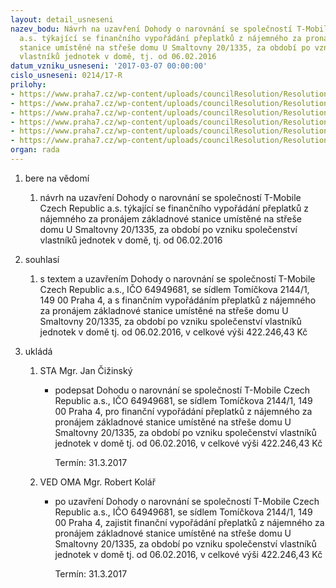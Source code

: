 ```yaml
---
layout: detail_usneseni
nazev_bodu: Návrh na uzavření Dohody o narovnání se společností T-Mobile Czech Republic
  a.s. týkající se finančního vypořádání přeplatků z nájemného za pronájem základnové
  stanice umístěné na střeše domu U Smaltovny 20/1335, za období po vzniku společenství
  vlastníků jednotek v domě, tj. od 06.02.2016
datum_vzniku_usneseni: '2017-03-07 00:00:00'
cislo_usneseni: 0214/17-R
prilohy:
- https://www.praha7.cz/wp-content/uploads/councilResolution/Resolutions/28906/export/01_Tmobile1335~175280.docx
- https://www.praha7.cz/wp-content/uploads/councilResolution/Resolutions/28906/export/02_Tmobile1335~175279.docx
- https://www.praha7.cz/wp-content/uploads/councilResolution/Resolutions/28906/export/03_Tmobile1335~175278.pdf
- https://www.praha7.cz/wp-content/uploads/councilResolution/Resolutions/28906/export/04_Tmobile1335~175277.pdf
- https://www.praha7.cz/wp-content/uploads/councilResolution/Resolutions/28906/export/05_Tmobile1335~175276.pdf
- https://www.praha7.cz/wp-content/uploads/councilResolution/Resolutions/28906/export/export~296583.pdf
organ: rada
---
```

<ol id="urzList" class="urzList_view"><li id="" class="urzClass1"><span name="1">bere na vědomí</span><ol class="urzOlClass"><li style="text-align: left;" id="" class="urzClass2"><span><p>návrh na uzavření Dohody o narovnání se společností T-Mobile Czech Republic a.s. týkající se finančního vypořádání přeplatků z nájemného za pronájem základnové stanice umístěné na střeše domu U Smaltovny 20/1335, za období po vzniku společenství vlastníků jednotek v domě, tj. od 06.02.2016</p></span></li></ol></li><li id="" class="urzClass1"><span name="26">souhlasí</span><ol id="" class="urzOlClass"><li style="text-align: left;" id="" class="urzClass2"><span><p>s textem a uzavřením Dohody o narovnání se společností T-Mobile Czech Republic a.s., IČO 64949681, se sídlem Tomíčkova 2144/1, 149 00 Praha 4, a s finančním vypořádáním přeplatků z nájemného za pronájem základnové stanice umístěné na střeše domu U Smaltovny 20/1335, za období po vzniku společenství vlastníků jednotek v domě tj. od 06.02.2016, v celkové výši 422.246,43 Kč</p></span></li></ol></li><li class="urzClass1" id="urzUkoly"><span name="1">ukládá</span><ol class="urzOlClass"><li class="urzClass2"><span><p>STA Mgr. Jan Čižinský</p></span><ul class="urzUlClass"><li class="urzClass3"><span><p>podepsat Dohodu o narovnání se společností T-Mobile Czech Republic a.s., IČO 64949681, se sídlem Tomíčkova 2144/1, 149 00 Praha 4, pro finanční vypořádání přeplatků z nájemného za pronájem základnové stanice umístěné na střeše domu U Smaltovny 20/1335, za období po vzniku společenství vlastníků jednotek v domě tj. od 06.02.2016, v celkové výši 422.246,43 Kč</p></span><span class="urzUkolTermin">  Termín:&nbsp;31.3.2017</span></li></ul></li><li class="urzClass2"><span><p>VED OMA Mgr. Robert Kolář</p></span><ul class="urzUlClass"><li class="urzClass3"><span><p>po uzavření Dohody o narovnání se společností T-Mobile Czech Republic a.s., IČO 64949681, se sídlem Tomíčkova 2144/1, 149 00 Praha 4, zajistit finanční vypořádání přeplatků z nájemného za pronájem základnové stanice umístěné na střeše domu U Smaltovny 20/1335, za období po vzniku společenství vlastníků jednotek v domě tj. od 06.02.2016, v celkové výši 422.246,43 Kč</p></span><span class="urzUkolTermin">  Termín:&nbsp;31.3.2017</span></li></ul></li></ol></li></ol>
